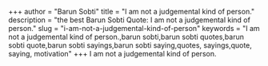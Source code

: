 +++
author = "Barun Sobti"
title = "I am not a judgemental kind of person."
description = "the best Barun Sobti Quote: I am not a judgemental kind of person."
slug = "i-am-not-a-judgemental-kind-of-person"
keywords = "I am not a judgemental kind of person.,barun sobti,barun sobti quotes,barun sobti quote,barun sobti sayings,barun sobti saying,quotes, sayings,quote, saying, motivation"
+++
I am not a judgemental kind of person.
